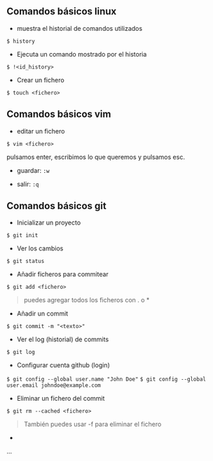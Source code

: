 ## Comandos básicos linux
* muestra el historial de comandos utilizados

`$ history`
	
* Ejecuta un comando mostrado por el historia

`$ !<id_history>`
	
* Crear un fichero

`$ touch <fichero>`

## Comandos básicos vim

* editar un fichero

`$ vim <fichero>`

pulsamos enter, escribimos lo que queremos y pulsamos esc.

* guardar: `:w`

* salir: `:q`
	
## Comandos básicos git

* Inicializar un proyecto

`$ git init`
	
* Ver los cambios

`$ git status`

* Añadir ficheros para commitear

`$ git add <fichero>`

> puedes agregar todos los ficheros con . o * 

* Añadir un commit

`$ git commit -m "<texto>"`

* Ver el log (historial) de commits

`$ git log`

* Configurar cuenta github (login)

`$ git config --global user.name "John Doe"`
`$ git config --global user.email johndoe@example.com`

* Eliminar un fichero del commit

`$ git rm --cached <fichero>`

> También puedes usar -f para eliminar el fichero

* 
...